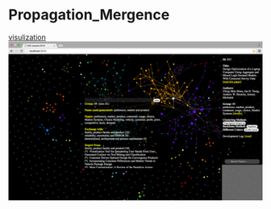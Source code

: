 # Propagation_Mergence
[visulization](http://sudongqi.com/Propagation_Mergence/index.html)
![alt tag](https://github.com/sudongqi/Propagation_Mergence/blob/master/Screen%20Shot%202016-07-12%20at%2013.45.11.png)
